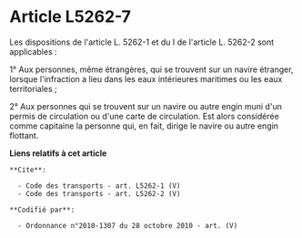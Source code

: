 # Article L5262-7

Les dispositions de l'article L. 5262-1 et du I de l'article L. 5262-2 sont applicables : 

1° Aux personnes, même étrangères, qui se trouvent sur un navire étranger, lorsque l'infraction a lieu dans les eaux
intérieures maritimes ou les eaux territoriales ; 

2° Aux personnes qui se trouvent sur un navire ou autre engin muni d'un permis de circulation ou d'une carte de circulation.
Est alors considérée comme capitaine la personne qui, en fait, dirige le navire ou autre engin flottant.

**Liens relatifs à cet article**

	**Cite**:

	  - Code des transports - art. L5262-1 (V)
	  - Code des transports - art. L5262-2 (V)

	**Codifié par**:

	  - Ordonnance n°2010-1307 du 28 octobre 2010 - art. (V)
